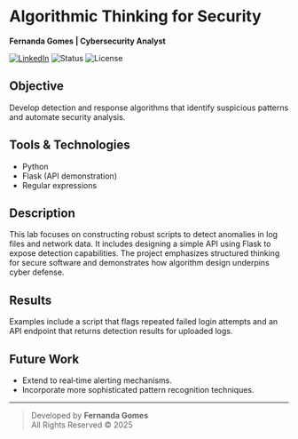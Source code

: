 # Algorithmic Thinking for Security

**Fernanda Gomes | Cybersecurity Analyst**

[![LinkedIn](https://img.shields.io/badge/LinkedIn-fgomescyber-blue)](https://www.linkedin.com/in/fgomescyber)
![Status](https://img.shields.io/badge/Status-Active-success)
![License](https://img.shields.io/badge/license-All%20Rights%20Reserved-red)

## Objective

Develop detection and response algorithms that identify suspicious patterns and automate security analysis.

## Tools & Technologies

- Python  
- Flask (API demonstration)  
- Regular expressions

## Description

This lab focuses on constructing robust scripts to detect anomalies in log files and network data. It includes designing a simple API using Flask to expose detection capabilities. The project emphasizes structured thinking for secure software and demonstrates how algorithm design underpins cyber defense.

## Results

Examples include a script that flags repeated failed login attempts and an API endpoint that returns detection results for uploaded logs.

## Future Work

- Extend to real‑time alerting mechanisms.  
- Incorporate more sophisticated pattern recognition techniques.

---

> Developed by **Fernanda Gomes**  
> All Rights Reserved © 2025
